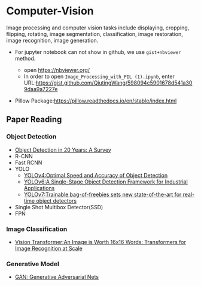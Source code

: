# Computer-Vision

Image processing and computer vision tasks include displaying, cropping, flipping, rotating, image segmentation, classification, image restoration, image recognition, image generation. 


- For jupyter notebook can not show in github, we use `gist+nbviewer` method.
    - open <https://nbviewer.org/>
    - In order to open `Image_Processing_with_PIL (1).ipynb`, enter URL:<https://gist.github.com/QiutingWang/598094c5901678d541a309daa9a7227e>
    
- Pillow Package:<https://pillow.readthedocs.io/en/stable/index.html>

## Paper Reading
### Object Detection
- [Object Detection in 20 Years: A Survey](https://arxiv.org/pdf/1905.05055v2.pdf)
- R-CNN
- Fast RCNN
- YOLO
  - [YOLOv4:Optimal Speed and Accuracy of Object Detection](https://arxiv.org/pdf/2004.10934.pdf)
  - [YOLOv6:A Single-Stage Object Detection Framework for Industrial Applications](https://arxiv.org/pdf/2209.02976.pdf)
  - [YOLOv7:Trainable bag-of-freebies sets new state-of-the-art for real-time object detectors](https://arxiv.org/pdf/2207.02696.pdf)
- Single Shot Multibox Detector(SSD)
- FPN
### Image Classification
- [Vision Transformer:An Image is Worth 16x16 Words: Transformers for Image Recognition at Scale](https://arxiv.org/pdf/2010.11929v2.pdf)

### Generative Model
- [GAN: Generative Adversarial Nets](https://arxiv.org/pdf/1406.2661.pdf)

